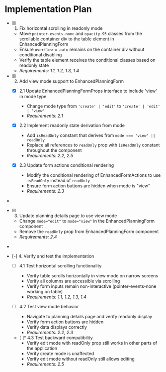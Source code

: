 # Implementation Plan

- [x] 1. Fix horizontal scrolling in readonly mode





  - Move `pointer-events-none` and `opacity-95` classes from the scrollable container div to the table element in EnhancedPlanningForm
  - Ensure `overflow-x-auto` remains on the container div without conditional disabling
  - Verify the table element receives the conditional classes based on readonly state
  - _Requirements: 1.1, 1.2, 1.3, 1.4_

- [x] 2. Add view mode support to EnhancedPlanningForm





  - [x] 2.1 Update EnhancedPlanningFormProps interface to include 'view' in mode type


    - Change mode type from `'create' | 'edit'` to `'create' | 'edit' | 'view'`
    - _Requirements: 2.1_
  
  - [x] 2.2 Implement readonly state derivation from mode


    - Add `isReadOnly` constant that derives from `mode === 'view' || readOnly`
    - Replace all references to `readOnly` prop with `isReadOnly` constant throughout the component
    - _Requirements: 2.2, 2.5_
  
  - [x] 2.3 Update form actions conditional rendering


    - Modify the conditional rendering of EnhancedFormActions to use `isReadOnly` instead of `readOnly`
    - Ensure form action buttons are hidden when mode is "view"
    - _Requirements: 2.3_
-

- [x] 3. Update planning details page to use view mode




  - Change `mode="edit"` to `mode="view"` in the EnhancedPlanningForm component
  - Remove the `readOnly` prop from EnhancedPlanningForm component
  - _Requirements: 2.4_
-

- [-] 4. Verify and test the implementation


  - [ ] 4.1 Test horizontal scrolling functionality


    - Verify table scrolls horizontally in view mode on narrow screens
    - Verify all columns are accessible via scrolling
    - Verify form inputs remain non-interactive (pointer-events-none working on table)
    - _Requirements: 1.1, 1.2, 1.3, 1.4_
  
  - [ ] 4.2 Test view mode behavior
    - Navigate to planning details page and verify readonly display
    - Verify form action buttons are hidden
    - Verify data displays correctly
    - _Requirements: 2.2, 2.3_
  
  - [ ]* 4.3 Test backward compatibility
    - Verify edit mode with readOnly prop still works in other parts of the application
    - Verify create mode is unaffected
    - Verify edit mode without readOnly still allows editing
    - _Requirements: 2.5_
